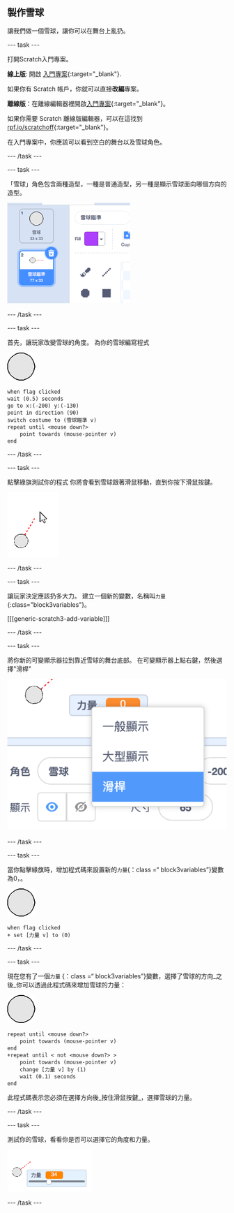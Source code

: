 ## 製作雪球

讓我們做一個雪球，讓你可以在舞台上亂扔。

--- task ---

打開Scratch入門專案。

**線上版**: 開啟 [入門專案](http://rpf.io/snowball-fight-on){:target="_blank"}.

如果你有 Scratch 帳戶，你就可以直接**改編**專案。

**離線版**：在離線編輯器裡開啟[入門專案](http://rpf.io/p/en/snowball-fight-go){:target="_blank"}。

如果你需要 Scratch 離線版編輯器，可以在這找到 [rpf.io/scratchoff](http://rpf.io/scratchoff){:target="_blank"}。

在入門專案中，你應該可以看到空白的舞台以及雪球角色。

--- /task ---

--- task ---

「雪球」角色包含兩種造型，一種是普通造型，另一種是顯示雪球面向哪個方向的造型。

![雪球造型](images/snow-costume.png)

--- /task ---

--- task ---

首先，讓玩家改變雪球的角度。 為你的雪球編寫程式

![雪球角色](images/snowball-sprite.png)

```blocks3
when flag clicked
wait (0.5) seconds
go to x:(-200) y:(-130)
point in direction (90)
switch costume to (雪球瞄準 v)
repeat until <mouse down?>
    point towards (mouse-pointer v)
end
```

--- /task ---

--- task ---

點擊綠旗測試你的程式 你將會看到雪球跟著滑鼠移動，直到你按下滑鼠按鍵。

![雪球瞄準角色指向滑鼠位置](images/snow-mouse.png)

--- /task ---

--- task ---

讓玩家決定應該扔多大力。 建立一個新的變數，名稱叫`力量`{:class="block3variables"}。

[[[generic-scratch3-add-variable]]]

--- /task ---

--- task ---

將你新的可變顯示器拉到靠近雪球的舞台底部。 在可變顯示器上點右鍵，然後選擇"滑桿"

![滑桿的可變量](images/snow-slider.png)

--- /task ---

--- task ---

當你點擊綠旗時，增加程式碼來設置新的`力量`{：class =“ block3variables”}變數為0，。

![雪球角色](images/snowball-sprite.png)

```blocks3
when flag clicked
+ set [力量 v] to (0)
```

--- /task ---

--- task ---

現在您有了一個`力量` {：class =“ block3variables”}變數，選擇了雪球的方向_之後_你可以透過此程式碼來增加雪球的力量：

![雪球角色](images/snowball-sprite.png)

```blocks3
repeat until <mouse down?>
    point towards (mouse-pointer v)
end
+repeat until < not <mouse down?> >
    point towards (mouse-pointer v)
    change [力量 v] by (1)
    wait (0.1) seconds
end
```

此程式碼表示您必須在選擇方向後_按住滑鼠按鍵_，選擇雪球的力量。

--- /task ---

--- task ---

測試你的雪球，看看你是否可以選擇它的角度和力量。

![雪球瞄準鏡旁的力量改變量為35](images/snow-test.png)

--- /task ---
